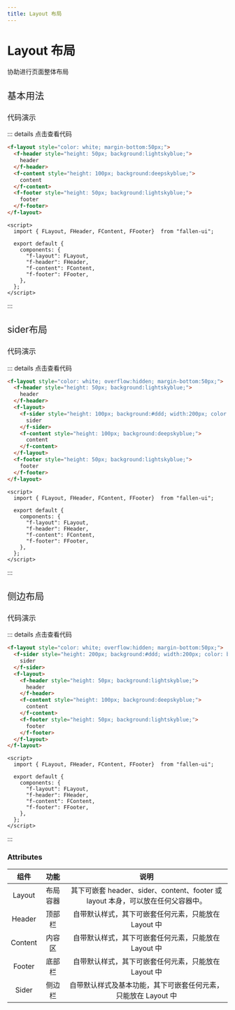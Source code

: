 ```yaml
---
title: Layout 布局
---
```


# Layout 布局

协助进行页面整体布局

<h2 style="font-weight:normal">基本用法</h2>

<ClientOnly>

<layout-demos></layout-demos>

</ClientOnly>

<h3 style="font-weight:normal">代码演示</h3>

::: details 点击查看代码

```html
<f-layout style="color: white; margin-bottom:50px;">
  <f-header style="height: 50px; background:lightskyblue;">
    header
  </f-header>
  <f-content style="height: 100px; background:deepskyblue;">
    content
  </f-content>
  <f-footer style="height: 50px; background:lightskyblue;">
    footer
  </f-footer>
</f-layout>
```
```vue
<script>
  import { FLayout, FHeader, FContent, FFooter}  from "fallen-ui";

  export default {
    components: {
      "f-layout": FLayout,
      "f-header": FHeader,
      "f-content": FContent,
      "f-footer": FFooter,
    },
  };
</script>
```
:::
<br/>

<h2 style="font-weight:normal">sider布局</h2>

<ClientOnly>
  <layout-sider-demos></layout-sider-demos>
</ClientOnly>

<h3 style="font-weight:normal">代码演示</h3>

::: details 点击查看代码

```html
<f-layout style="color: white; overflow:hidden; margin-bottom:50px;">
  <f-header style="height: 50px; background:lightskyblue;">
    header
  </f-header>
  <f-layout>
    <f-sider style="height: 100px; background:#ddd; width:200px; color: black;">
      sider
    </f-sider>
    <f-content style="height: 100px; background:deepskyblue;">
      content
    </f-content>
  </f-layout>
  <f-footer style="height: 50px; background:lightskyblue;">
    footer
  </f-footer>
</f-layout>
```
```vue
<script>
  import { FLayout, FHeader, FContent, FFooter}  from "fallen-ui";

  export default {
    components: {
      "f-layout": FLayout,
      "f-header": FHeader,
      "f-content": FContent,
      "f-footer": FFooter,
    },
  };
</script>
```
:::
<br/>

<h2 style="font-weight:normal">侧边布局</h2>

<ClientOnly>
  <layout-sider2-demos></layout-sider2-demos>
</ClientOnly>

<h3 style="font-weight:normal">代码演示</h3>

::: details 点击查看代码

```html
<f-layout style="color: white; overflow:hidden; margin-bottom:50px;">
  <f-sider style="height: 200px; background:#ddd; width:200px; color: black;">
    sider
  </f-sider>
  <f-layout>
    <f-header style="height: 50px; background:lightskyblue;">
      header
    </f-header>
    <f-content style="height: 100px; background:deepskyblue;">
      content
    </f-content>
    <f-footer style="height: 50px; background:lightskyblue;">
      footer
    </f-footer>
  </f-layout>
</f-layout>
```
```vue
<script>
  import { FLayout, FHeader, FContent, FFooter}  from "fallen-ui";

  export default {
    components: {
      "f-layout": FLayout,
      "f-header": FHeader,
      "f-content": FContent,
      "f-footer": FFooter,
    },
  };
</script>
```
:::

### Attributes

|  组件   |   功能   |                                       说明                                       |
| :-----: | :------: | :------------------------------------------------------------------------------: |
| Layout  | 布局容器 | 其下可嵌套 header、sider、content、footer 或 layout 本身，可以放在任何父容器中。 |
| Header  |  顶部栏  |               自带默认样式，其下可嵌套任何元素，只能放在 Layout 中               |
| Content |  内容区  |               自带默认样式，其下可嵌套任何元素，只能放在 Layout 中               |
| Footer  |  底部栏  |               自带默认样式，其下可嵌套任何元素，只能放在 Layout 中               |
|  Sider  |  侧边栏  |          自带默认样式及基本功能，其下可嵌套任何元素，只能放在 Layout 中          |
